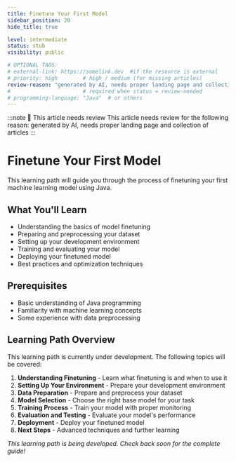 ```yaml
---
title: Finetune Your First Model
sidebar_position: 20
hide_title: true

level: intermediate
status: stub
visibility: public

# OPTIONAL TAGS:
# external-link: https://somelink.dev  #if the resource is external
# priority: high        # high / medium (for missing articles)
review-reason: "generated by AI, needs proper landing page and collection of articles"
#                       # required when status = review-needed
# programming-language: "Java"  # or others
---
```


:::note 👀 This article needs review
This article needs review for the following reason: generated by AI, needs proper landing page and collection of articles
:::

# Finetune Your First Model

This learning path will guide you through the process of finetuning your first machine learning model using Java.

## What You'll Learn

- Understanding the basics of model finetuning
- Preparing and preprocessing your dataset
- Setting up your development environment
- Training and evaluating your model
- Deploying your finetuned model
- Best practices and optimization techniques

## Prerequisites

- Basic understanding of Java programming
- Familiarity with machine learning concepts
- Some experience with data preprocessing

## Learning Path Overview

This learning path is currently under development. The following topics will be covered:

1. **Understanding Finetuning** - Learn what finetuning is and when to use it
2. **Setting Up Your Environment** - Prepare your development environment
3. **Data Preparation** - Prepare and preprocess your dataset
4. **Model Selection** - Choose the right base model for your task
5. **Training Process** - Train your model with proper monitoring
6. **Evaluation and Testing** - Evaluate your model's performance
7. **Deployment** - Deploy your finetuned model
8. **Next Steps** - Advanced techniques and further learning

*This learning path is being developed. Check back soon for the complete guide!* 